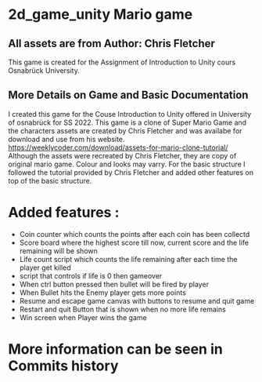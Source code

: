 # 2d_game_unity Mario game 
## All assets are from Author: Chris Fletcher

This game is created for the Assignment of Introduction to Unity cours Osnabrück University.

## More Details on Game and Basic Documentation

I created this game for the Couse Introduction to Unity offered in University of osnabrück for SS 2022. This game is a clone of Super Mario Game and the characters assets are created by Chris Fletcher and was availabe for download and use from his website. 
https://weeklycoder.com/download/assets-for-mario-clone-tutorial/
Although the assets were recreated by Chris Fletcher, they are copy of original mario game. Colour and looks may varry. For the basic structure I followed the tutorial provided by  Chris Fletcher and added other features on top of the basic structure.
 
# Added features :
- Coin counter which counts the points after each coin has been collectd
- Score board where the highest score till now, current score and the life remaining will be shown
- Life count script which counts the life remaining after each time the player get killed
- script that controls if life is 0 then gameover
- When ctrl button pressed then bullet will be fired by player
- When Bullet hits the Enemy player gets more points
- Resume and escape game canvas with buttons to resume and quit game
- Restart and quit Button that is shown when no more life remains
- Win screen when Player wins the game 

# More information can be seen in Commits history


